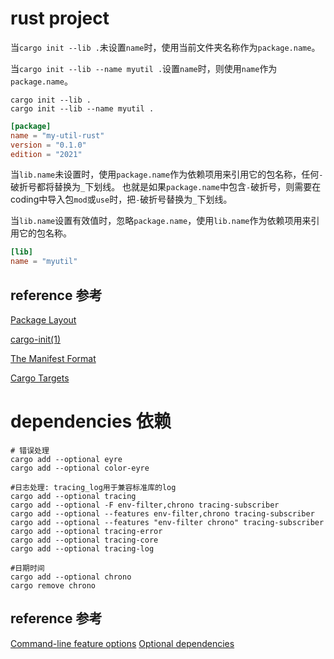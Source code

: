 # rust project
当`cargo init --lib .`未设置`name`时，使用当前文件夹名称作为`package.name`。

当`cargo init --lib --name myutil .`设置`name`时，则使用`name`作为`package.name`。

```shell
cargo init --lib .
cargo init --lib --name myutil .
```

```toml
[package]
name = "my-util-rust"
version = "0.1.0"
edition = "2021"
```

当`lib.name`未设置时，使用`package.name`作为依赖项用来引用它的包名称，任何`-`破折号都将替换为`_`下划线。 也就是如果`package.name`中包含`-`破折号，则需要在coding中导入包`mod`或`use`时，把`-`破折号替换为`_`下划线。

当`lib.name`设置有效值时，忽略`package.name`，使用`lib.name`作为依赖项用来引用它的包名称。

```toml
[lib]
name = "myutil"
```

## reference 参考
[Package Layout](https://doc.rust-lang.org/cargo/guide/project-layout.html)

[cargo-init(1)](https://doc.rust-lang.org/cargo/commands/cargo-init.html)

[The Manifest Format](https://doc.rust-lang.org/cargo/reference/manifest.html)

[Cargo Targets](https://doc.rust-lang.org/cargo/reference/cargo-targets.html)


# dependencies 依赖
```shell
# 错误处理
cargo add --optional eyre
cargo add --optional color-eyre

#日志处理: tracing_log用于兼容标准库的log
cargo add --optional tracing
cargo add --optional -F env-filter,chrono tracing-subscriber
cargo add --optional --features env-filter,chrono tracing-subscriber
cargo add --optional --features "env-filter chrono" tracing-subscriber
cargo add --optional tracing-error
cargo add --optional tracing-core
cargo add --optional tracing-log

#日期时间
cargo add --optional chrono
cargo remove chrono

```

## reference 参考
[Command-line feature options](https://doc.rust-lang.org/cargo/reference/features.html#command-line-feature-options)
[Optional dependencies](https://doc.rust-lang.org/cargo/reference/features.html#optional-dependencies)
